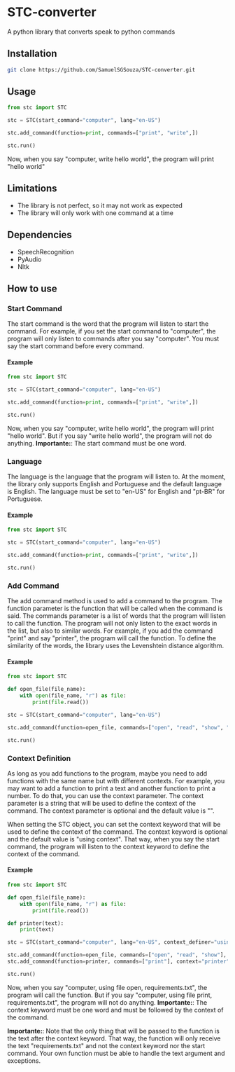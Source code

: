 # STC-converter
A python library that converts speak to python commands

## Installation
```bash
git clone https://github.com/SamuelSGSouza/STC-converter.git
```

## Usage
```python
from stc import STC

stc = STC(start_command="computer", lang="en-US")

stc.add_command(function=print, commands=["print", "write",])

stc.run()
```
Now, when you say "computer, write hello world", the program will print "hello world"

## Limitations
- The library is not perfect, so it may not work as expected
- The library will only work with one command at a time


## Dependencies
- SpeechRecognition
- PyAudio
- Nltk

## How to use

### Start Command
The start command is the word that the program will listen to start the command. For example, if you set the start command to "computer", the program will only listen to commands after you say "computer". You must say the start command before every command.
#### Example
```python
from stc import STC

stc = STC(start_command="computer", lang="en-US")

stc.add_command(function=print, commands=["print", "write",])

stc.run()
```
Now, when you say "computer, write hello world", the program will print "hello world". But if you say "write hello world", the program will not do anything.
**Importante:**: The start command must be one word.

### Language
The language is the language that the program will listen to. At the moment, the library only supports English and Portuguese and the default language is English. The language must be set to "en-US" for English and "pt-BR" for Portuguese.

#### Example
```python
from stc import STC

stc = STC(start_command="computer", lang="en-US")

stc.add_command(function=print, commands=["print", "write",])

stc.run()
```

### Add Command
The add command method is used to add a command to the program. The function parameter is the function that will be called when the command is said. The commands parameter is a list of words that the program will listen to call the function. The program will not only listen to the exact words in the list, but also to similar words. For example, if you add the command "print" and say "printer", the program will call the function. To define the similarity of the words, the library uses the Levenshtein distance algorithm.

#### Example
```python
from stc import STC

def open_file(file_name):
    with open(file_name, "r") as file:
        print(file.read())

stc = STC(start_command="computer", lang="en-US")

stc.add_command(function=open_file, commands=["open", "read", "show", "print"])

stc.run()
```

### Context Definition
As long as you add functions to the program, maybe you need to add functions with the same name but with different contexts. For example, you may want to add a function to print a text and another function to print a number. To do that, you can use the context parameter. The context parameter is a string that will be used to define the context of the command. The context parameter is optional and the default value is "".

When setting the STC object, you can set the context keyword that will be used to define the context of the command. The context keyword is optional and the default value is "using context". That way, when you say the start command, the program will listen to the context keyword to define the context of the command.
#### Example
```python
from stc import STC

def open_file(file_name):
    with open(file_name, "r") as file:
        print(file.read())

def printer(text):
    print(text)

stc = STC(start_command="computer", lang="en-US", context_definer="using")

stc.add_command(function=open_file, commands=["open", "read", "show"], context="file")
stc.add_command(function=printer, commands=["print"], context="printer")

stc.run()

```
Now, when you say "computer, using file open, requirements.txt", the program will call the function. But if you say "computer, using file print, requirements.txt", the program will not do anything.
**Importante:**: The context keyword must be one word and must be followed by the context of the command.

**Importante:**: Note that the only thing that will be passed to the function is the text after the context keyword. That way, the function will only receive the text "requirements.txt" and not the context keyword nor the start command. Your own function must be able to handle the text argument and exceptions.